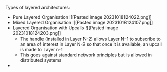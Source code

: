 
Types of layered architectures:

- Pure Layered Organisation 
![[Pasted image 20231018124022.png]]
- Mixed Layered Organisation
![[Pasted image 20231018124107.png]]
- Layered Organisation with Upcalls
![[Pasted image 20231018124203.png]]
	- The handle (installed in Layer N-2) allows Layer N-1 to subscribe to an area of interest in Layer N-2 so that once it is available, an upcall is made to Layer n-1
	- This goes against standard network principles but is allowed in distributed systems
- 